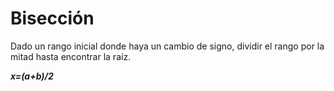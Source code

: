 # Bisección

Dado un rango inicial donde haya un cambio de signo, dividir el rango por la mitad hasta encontrar la raíz.

***x=(a+b)/2***




<!--stackedit_data:
eyJoaXN0b3J5IjpbMTExNzUxNTU4NCwtNDExNzMxODY4LC03NT
U3NjQwNl19
-->